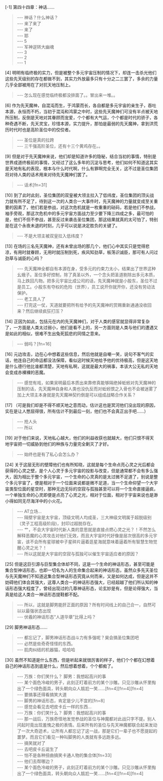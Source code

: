 
[-1] 第四十四章：神话……
>--- 神话？什么神话？<br>
>--- 来了来了<br>
>--- 来了<br>
>--- 耶<br>
>--- 5<br>
>--- 军神逆转大幽魂<br>
>--- 3<br>
>--- 2<br>
>--- 1<br>

[4] 明明有临终极的实力，但是被整个多元宇宙压制的情况下，却连一击杀光他们这些先天级别的存在都做不到，其实力外放最多只有十分之二三罢了，多余的力量几乎全部被用在了对抗天地压制上。
>--- 怎么现在感觉临终极都没排面了。。冒出来一堆。。<br>

[6] 作为先天魔神，自混沌而生，于鸿蒙而长，各自都是多元宇宙的亲生子，吞吐本源，永恒而不朽，当初于混沌和鸿蒙之中时，这些先天魔神们可没有半点被天地所压制，反倒是天地对其眷顾而宠爱，个个都有大气运，个个都是时代的骄子，各种奇遇不断，先天灵宝，珍惜本源，实力提升，那怕是最弱的先天魔神，拿到洪荒历时代时也是高阶圣位中的佼佼者。
>--- 圣位是真的拉跨<br>
>--- 三千强高阶圣位，还有十三个黄鸡存在。。<br>

[9] 但是对于先天魔神来说，他们却是知道许多的隐秘，结合当初的事情，特别是世界成道终极前的事情，又经过了这么多年的沉淀与思考，他们如何不知道这其实是天地有私的表现，根本与什么时代啊，什么有罪啊完全无关，这不过是圣位集团将对待人类的话术用来对待先天魔神们罢了。
>--- 话术[fn=31]<br>

[10] 到了此时此刻，圣位集团的双皇被大领主拉入了低纬度，圣位集团的顶尖战力就有所不足了，待到这一次的人类合一大事件时，先天魔神的力量就变成至关重要的因素了，他们若是参战，对这次危机就是一枚重重的砝码，若是他们不参战，袖手旁观，那这次危机中的多元宇宙方面战力至少要下降三四成之多，最可怕的是，他们不但不参战，甚至反过来袭击圣位集团，那这结果就真的太可怕了，特别是在这个永夜未退的时刻，几乎可以说是决定胜负的关键了。
>--- 不是大领主被双皇拉入低纬度？<br>

[13] 在场的三名先天魔神，还有未曾出场的那几个，他们心中其实只是觉得悲凉，有用时就眷顾，无用时就压制到死，疾风知劲草，板荡识诚臣，那可有人问过劲草与诚臣的心吗？
>--- 先天魔神全都自有本源在身，受多元的约束力太小，结果出了世界这种幺蛾子。圣位多好控制，除了真圣以外，一个念头把圣道剔除出多元本质，马上跌回凡物。把多元宇宙比成公司的话，先天魔神就是小股东，圣位不过是员工。小股东有夺权的危险（世界），员工说开你就开你，还没有劳动法保护。<br>
>--- 老工具人了<br>
>--- 打完这一仗，天道就要把所有给予的先天魔神的赏赐重新通通没收回来？然后继续疯狂打压？<br>

[14] 正因为如此，包括元在内的先天魔神们，对于人类的感官就显得非常复杂了，一方面是人类太过弱小，他们是看不上的，另一方面则是人类与他们的遭遇又是如此的相似，很难不生出兔死狐悲的同情之意来。
>--- 弱吗？[fn=16]<br>

[16] 元边攻击，边在心中想着这些信息，然后他就是自嘲一笑，说句不客气的实话，他连自己的命运都没法保障，看似这时候天地给予他的优待极高，但是这天地是什么德行他比谁都清楚，天地有私啊，这就是最大的祸事，本该大公无私的天地会变成赤裸裸的恶魔。
>--- 感觉有戏，如果吴明最后本质出来靠修真能够隔绝掉蚯蚓对先天魔神的压制的话，先天魔神自身和人类也没仇反而对蚯蚓恨之入骨也不会被迷雾了加上大领主本身就是先天魔神契约倒是可以组成战略合作关系？<br>

[17] （可是我们却是不得不顺天地之意而动，估计这也是冥河他们没出现的原因，实在是让人憋屈得很，所有估计不到最后一刻，他们也不会真正出手吧……）
>--- 抢人头<br>
>--- 所以<br>

[19] 对于他们来说，天地私心越大，他们的利益收获也就越大，他们只恨不得天地宇宙把一切威胁到他们的种族与力量完全剿灭了才好。
>--- 始终也是有了私心会怎么办？<br>

[24] 关于这层无形的壁障他们也有所知晓，这就是每个生命点亮心灵之光后都会获得的心灵之壁，是个人心灵于多元宇宙的投影与改变，但是通常都不会有多么强大，因为相比于整个多元宇宙，一个生命的心灵真的是太过微不足道了，别说是整个多元宇宙了，便是相对于一个位面来说都是微不足道，当一个生命仰望一个大宇宙类型位面的星空时，那种无边无际的空寂与孤独甚至可以将一个生命直接逼疯，一个单独生命的心灵即便是点亮了心灵之光，相对于位面，相对于宇宙来说也是渺小得如同无尽海洋中的小火花。
>--- AT立场…<br>
>--- 隔壁宇宙是太宇宙，顶级文明人均成圣，三大神级文明属于超脱级别（灵子工程高级阶段)，封印过超脱存在。<br>
>--- 艹，不会大宇宙时代新人类的意思就是直接点燃心灵之光？！不然怎么解释恶魔的心灵攻击对他们无效，而且大宇宙时代好像是层次很高的多元宇宙，该不会所有星球被中子星碎片逼着逛星海就意味着逼着所有智慧生物觉醒心灵之光？！<br>
>--- 所以这就是大宇宙的空寂与孤独可以催生宇宙适应者的原因？<br>

[25] 但是这巨引源与巨型集合体却不同，这是一个生命的神话形态，甚至可能是集合型神话形态，也即一切名为人的生命集合起来的神话形态，虽然众多先天圣位与先天魔神们不知道这集合型神话形态究竟从何而来，又是如何达成，但是这并不妨碍他们体会其强大，这尊人类合一的神话形态强大，已经超越了他们所认知的神话形态强大程度了，曾经出现过的几尊神话形态，论玄妙是有，但是论得强大，当真是给这人类合一神话形态提鞋都不配。
>--- 所以，这就是脚男能肝正面的原因？所有时间线上的自己合一，自然可以以最强状态出现<br>
>--- 伏羲的神话形态“人道华章”比得上吗？<br>

[29] 脚男神话形态……
>--- 都忘记了，脚男神话形态战斗力有多强呢？昊会搞圣位集团吧<br>
>--- 必然是些奇奇怪怪的东西。<br>
>--- 肌肉纠结的机器猫，哈哈哈<br>

[30] 虽然不知道是什么东西，但是听起来就很厉害的样子，他们个个都在幻想着自己的神话形态到底是什么，然后想着想着，个个都痴了。
>--- 万族：你们笑什么？
脚男：我想起高兴的事<br>
>--- 某个面色冷峻的男子，此刻正盯着前方的某个沙雕。只见沙雕从怀里掏出了一个绿色面具，转头朝向众人尴尬一笑……[fn=4][fn=4][fn=4]<br>
>--- 要搞事还得看搞笑大道<br>
>--- 脚男的神话形态，肯定是少儿不宜的[fn=8]<br>
>--- 感觉会看见去吧皮卡丘一样的东西…<br>
>--- 万族：你们笑什么？
脚男：我想起高兴的事<br>
>--- 那一战后，万族奇怪地发觉参战的圣位与神魔都对此战只字不提。别人问起时竟出现羞愧之极的表情。后来所有的圣位与先天神魔都联合起来发动了一次大奇迹术，让所有人都忘记了这一战，那是它们一辈子也不愿提起的噩梦。而且它们看见一种叫脚男的人类就有多远跑多远。<br>
>--- 搞笑就对了<br>
>--- 去吧皮卡丘诞生了<br>
>--- 怕不是各种扭曲搞笑卡通人物的集合体[fn=33]<br>
>--- 他们去帮哪边？<br>
>--- 某个面色冷峻的男子，此刻正盯着前方的某个沙雕。只见沙雕从怀里掏出了一个绿色面具，转头朝向众人尴尬一笑……[fn=4][fn=4][fn=4]<br>
